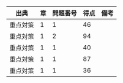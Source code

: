 

| 出典 | 章 | 問題番号 | 得点 | 備考 |
| ----------- | ------ | ------ | ------- | ---------------------------------- |
| 重点対策 | 1 | 1 | 46 | |
| 重点対策 | 1 | 2 | 94 | |
| 重点対策 | 1 | 1 | 40 | |
| 重点対策 | 1 | 1 | 87 | |
| 重点対策 | 1 | 1 | 36 | |
